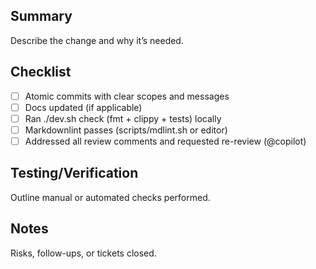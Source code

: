 ## Summary

Describe the change and why it’s needed.

## Checklist

- [ ] Atomic commits with clear scopes and messages
- [ ] Docs updated (if applicable)
- [ ] Ran ./dev.sh check (fmt + clippy + tests) locally
- [ ] Markdownlint passes (scripts/mdlint.sh or editor)
- [ ] Addressed all review comments and requested re-review (@copilot)

## Testing/Verification

Outline manual or automated checks performed.

## Notes

Risks, follow-ups, or tickets closed.
